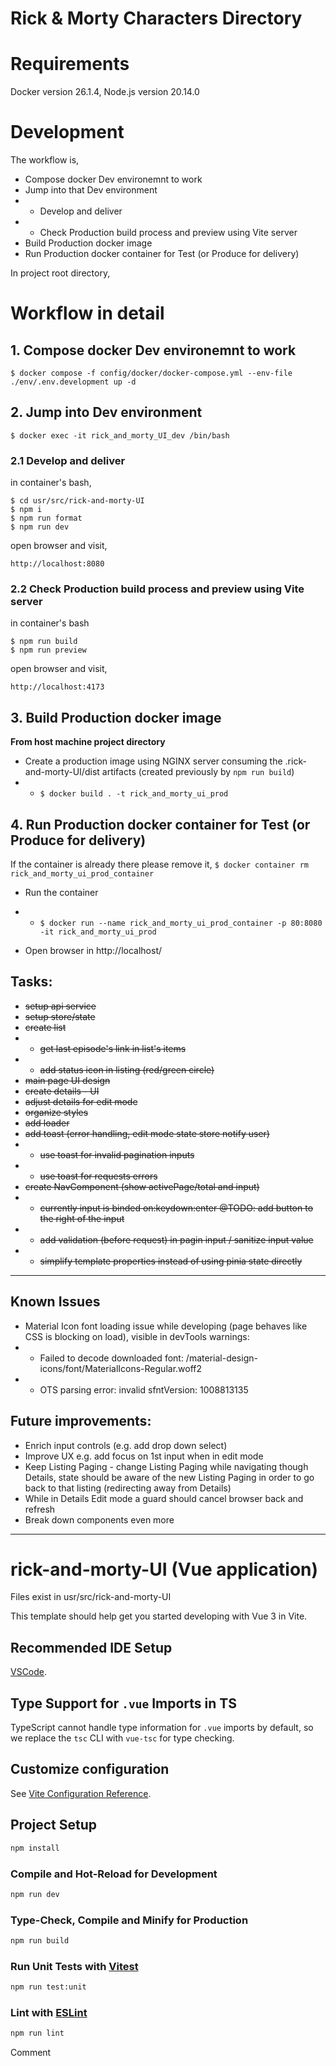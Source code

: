 # Rick & Morty Characters Directory

# Requirements

Docker version 26.1.4, Node.js version 20.14.0

# Development

The workflow is,

- Compose docker Dev environemnt to work
- Jump into that Dev environment
- - Develop and deliver
- - Check Production build process and preview using Vite server
- Build Production docker image
- Run Production docker container for Test (or Produce for delivery)

In project root directory,

# Workflow in detail

## 1. Compose docker Dev environemnt to work

```
$ docker compose -f config/docker/docker-compose.yml --env-file ./env/.env.development up -d
```

## 2. Jump into Dev environment

```
$ docker exec -it rick_and_morty_UI_dev /bin/bash
```

### 2.1 Develop and deliver

in container's bash,

```
$ cd usr/src/rick-and-morty-UI
$ npm i
$ npm run format
$ npm run dev
```

open browser and visit,

```
http://localhost:8080
```

### 2.2 Check Production build process and preview using Vite server

in container's bash

```
$ npm run build
$ npm run preview
```

open browser and visit,

```
http://localhost:4173
```

## 3. Build Production docker image

**From host machine project directory**

- Create a production image using NGINX server consuming the .rick-and-morty-UI/dist artifacts (created previously by `npm run build`)
- - `$ docker build . -t rick_and_morty_ui_prod`

## 4. Run Production docker container for Test (or Produce for delivery)

If the container is already there please remove it, `$ docker container rm rick_and_morty_ui_prod_container `

- Run the container
- - `$ docker run --name rick_and_morty_ui_prod_container -p 80:8080 -it rick_and_morty_ui_prod`

- Open browser in http://localhost/

## Tasks:

- ~~setup api service~~
- ~~setup store/state~~
- ~~create list~~
- - ~~get last episode's link in list's items~~
- - ~~add status icon in listing (red/green circle)~~
- ~~main page UI design~~
- ~~create details - UI~~
- ~~adjust details for edit mode~~
- ~~organize styles~~
- ~~add loader~~
- ~~add toast (error handling, edit mode state store notify user)~~
- - ~~use toast for invalid pagination inputs~~
- - ~~use toast for requests errors~~
- ~~create NavComponent (show activePage/total and input)~~
- - ~~currently input is binded on:keydown:enter @TODO: add button to the right of the input~~
- - ~~add validation (before request) in pagin input / sanitize input value~~
- - ~~simplify template properties instead of using pinia state directly~~

---

## Known Issues

- Material Icon font loading issue while developing (page behaves like CSS is blocking on load), visible in devTools warnings:
- - Failed to decode downloaded font: /material-design-icons/font/MaterialIcons-Regular.woff2
- - OTS parsing error: invalid sfntVersion: 1008813135

## Future improvements:

- Enrich input controls (e.g. add drop down select)
- Improve UX e.g. add focus on 1st input when in edit mode
- Keep Listing Paging - change Listing Paging while navigating though Details, state should be aware of the new Listing Paging in order to go back to that listing (redirecting away from Details)
- While in Details Edit mode a guard should cancel browser back and refresh
- Break down components even more

---

# rick-and-morty-UI (Vue application)

Files exist in usr/src/rick-and-morty-UI

This template should help get you started developing with Vue 3 in Vite.

## Recommended IDE Setup

[VSCode](https://code.visualstudio.com/).

## Type Support for `.vue` Imports in TS

TypeScript cannot handle type information for `.vue` imports by default, so we replace the `tsc` CLI with `vue-tsc` for type checking.

## Customize configuration

See [Vite Configuration Reference](https://vitejs.dev/config/).

## Project Setup

```sh
npm install
```

### Compile and Hot-Reload for Development

```sh
npm run dev
```

### Type-Check, Compile and Minify for Production

```sh
npm run build
```

### Run Unit Tests with [Vitest](https://vitest.dev/)

```sh
npm run test:unit
```

### Lint with [ESLint](https://eslint.org/)

```sh
npm run lint
```

Comment
